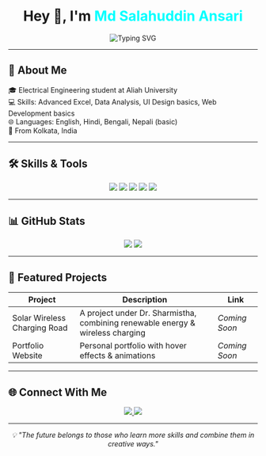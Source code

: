 <!-- GitHub Profile README for Md Salahuddin Ansari -->
<h1 align="center">
  Hey 👋, I'm <span style="color:#00FFFF;">Md Salahuddin Ansari</span>
</h1>

<p align="center">
  <img src="https://readme-typing-svg.herokuapp.com?font=Fira+Code&size=26&pause=1000&color=8A2BE2&center=true&vCenter=true&width=600&lines=Aspiring+Data+Analyst;Electrical+Engineer;Tech+Explorer" alt="Typing SVG" />
</p>

---

## 🚀 About Me
🎓 Electrical Engineering student at Aliah University  
💻 Skills: Advanced Excel, Data Analysis, UI Design basics, Web Development basics  
🌐 Languages: English, Hindi, Bengali, Nepali (basic)  
📍 From Kolkata, India  

---

## 🛠️ Skills & Tools
<p align="center">
  <img src="https://img.shields.io/badge/Excel-217346?style=for-the-badge&logo=microsoft-excel&logoColor=white" />
  <img src="https://img.shields.io/badge/Data%20Analytics-000000?style=for-the-badge&logo=google-analytics&logoColor=white" />
  <img src="https://img.shields.io/badge/HTML5-E34F26?style=for-the-badge&logo=html5&logoColor=white" />
  <img src="https://img.shields.io/badge/CSS3-1572B6?style=for-the-badge&logo=css3&logoColor=white" />
  <img src="https://img.shields.io/badge/Customer%20Support-FF4500?style=for-the-badge&logo=headset&logoColor=white" />
</p>

---

## 📊 GitHub Stats
<p align="center">
  <img src="https://github-readme-stats.vercel.app/api?username=SalahuddinAnsari&show_icons=true&theme=radical" />
  <img src="https://github-readme-streak-stats.herokuapp.com/?user=SalahuddinAnsari&theme=radical" />
</p>

---

## 🌟 Featured Projects
| Project | Description | Link |
|---------|-------------|------|
| Solar Wireless Charging Road | A project under Dr. Sharmistha, combining renewable energy & wireless charging | *Coming Soon* |
| Portfolio Website | Personal portfolio with hover effects & animations | *Coming Soon* |

---

## 🌐 Connect With Me
<p align="center">
  <a href="https://www.linkedin.com/in/md-salahuddin-ansari-b725a7229" target="_blank">
    <img src="https://img.shields.io/badge/LinkedIn-0077B5?style=for-the-badge&logo=linkedin&logoColor=white"/>
  </a>
  <a href="mailto:salahuddinansari14032004@gmail.com">
    <img src="https://img.shields.io/badge/Gmail-D14836?style=for-the-badge&logo=gmail&logoColor=white"/>
  </a>
</p>

---

<p align="center">
  <i>💡 "The future belongs to those who learn more skills and combine them in creative ways."</i>
</p>
